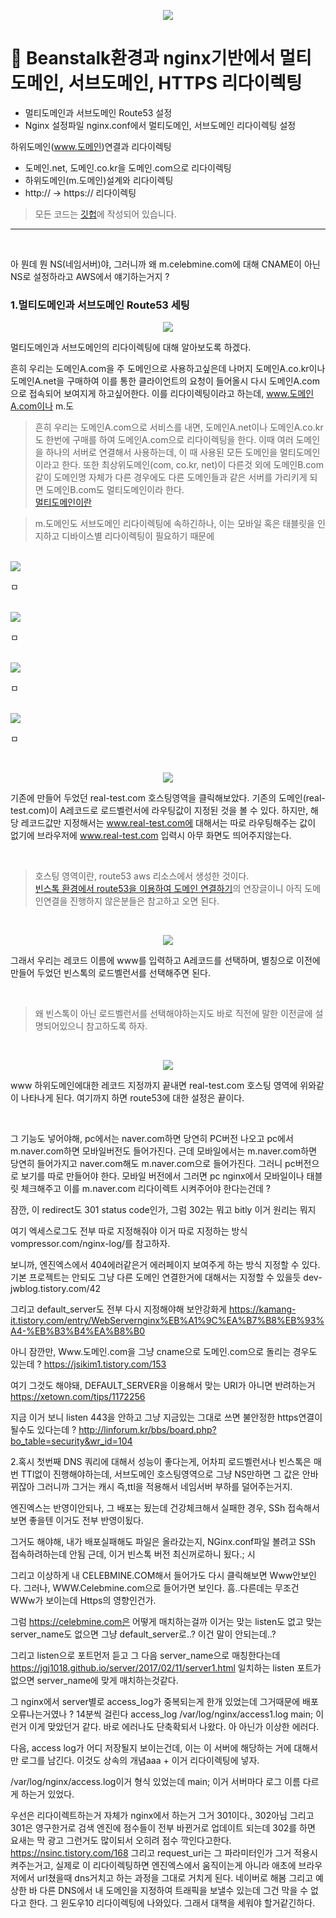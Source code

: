 <p align="center">
<img src="https://user-images.githubusercontent.com/59492312/166934711-797918c8-e3e8-4bc9-a44d-e717cd2a073c.png">
</p>

# 📖 Beanstalk환경과 nginx기반에서 멀티도메인, 서브도메인, HTTPS 리다이렉팅

* 멀티도메인과 서브도메인 Route53 설정
* Nginx 설정파일 nginx.conf에서 멀티도메인, 서브도메인 리다이렉팅 설정

하위도메인(www.도메인)연결과 리다이렉팅
* 도메인.net, 도메인.co.kr을 도메인.com으로 리다이렉팅
* 하위도메인(m.도메인)설계와 리다이렉팅
* http:// -> https:// 리다이렉팅

> 모든 코드는 [깃헙](https://github.com/sooolog/dev-spring-springboot)에 작성되어 있습니다.

* * *


<br>

아 뭔데 뭔 NS(네임서버)야, 그러니까 왜 m.celebmine.com에 대해 CNAME이
아닌 NS로 설정하라고 AWS에서 얘기하는거지 ?

### 1.멀티도메인과 서브도메인 Route53 세팅

<p align="center">
<img src="https://user-images.githubusercontent.com/59492312/167347840-1d28e2b8-dc54-4221-b425-fda0a80bc873.png">
</p>

멀티도메인과 서브도메인의 리다이렉팅에 대해 알아보도록 하겠다.

흔히 우리는 도메인A.com을 주 도메인으로 사용하고싶은데 나머지 도메인A.co.kr이나 도메인A.net을 구매하여
이를 통한 클라이언트의 요청이 들어올시 다시 도메인A.com으로 접속되어 보여지게 하고싶어한다. 이를 리다이렉팅이라고
하는데, www.도메인A.com이나 m.도

> 흔히 우리는 도메인A.com으로 서비스를 내면, 도메인A.net이나 도메인A.co.kr도 한번에
> 구매를 하여 도메인A.com으로 리다이렉팅을 한다. 이때 여러 도메인을 하나의 서버로 연결해서
> 사용하는데, 이 때 사용된 모든 도메인을 멀티도메인이라고 한다. 또한 최상위도메인(com, co.kr, net)이 
> 다른것 외에 도메인B.com 같이 도메인명 자체가 다른 경우에도 다른 도메인들과 같은 서버를 가리키게 되면
> 도메인B.com도 멀티도메인이라 한다.     
> [멀티도메인이란](https://post.naver.com/viewer/postView.nhn?volumeNo=24092785&memberNo=11287836)

> m.도메인도 서브도메인 리다이렉팅에 속하긴하나, 이는 모바일 혹은 태블릿을 인지하고
> 디바이스별 리다이렉팅이 필요하기 때문에 
> 


<br>

<img src="https://user-images.githubusercontent.com/59492312/167347848-5c9459c3-3ca6-4586-906d-0b6184a2700d.png">
</p>

ㅁ

<br>

<img src="https://user-images.githubusercontent.com/59492312/167347850-7053e250-826b-49d7-985a-14f7f3e9e910.png">
</p>

ㅁ

<br>

<img src="https://user-images.githubusercontent.com/59492312/167347852-a80b09db-e48f-45ee-b491-bfa8c39ecdf4.png">
</p>

ㅁ

<br>

<img src="https://user-images.githubusercontent.com/59492312/167347854-0b027007-1e80-492c-be84-47b409fed769.png">
</p>

ㅁ

<br>





<p align="center">
<img src="https://user-images.githubusercontent.com/59492312/153786539-3a375a17-591d-419b-836f-3ef32edcdcd6.png">
</p>

기존에 만들어 두었던 real-test.com 호스팅영역을 클릭해보았다. 기존의 도메인(real-test.com)이
A레코드로 로드벨런서에 라우팅값이 지정된 것을 볼 수 있다. 하지만, 해당 레코드값만 지정해서는 www.real-test.com에
대해서는 따로 라우팅해주는 값이 없기에 브라우저에 www.real-test.com 입력시 아무 화면도 띄어주지않는다.

<br>

> 호스팅 영역이란, route53 aws 리소스에서 생성한 것이다.    
> [빈스톡 환경에서 route53을 이용하여 도메인 연결하기](https://github.com/sooolog/dev-spring-springboot-knowledge/blob/master/dev-spring-springboot-knowledge/%EC%8A%A4%ED%94%84%EB%A7%81%EB%B6%80%ED%8A%B8%20%EB%B9%8C%EB%93%9C%EC%99%80%20%EB%B0%B0%ED%8F%AC%2C%20SSL%EC%A0%81%EC%9A%A9%20%EA%B7%B8%EB%A6%AC%EA%B3%A0%20%EB%8F%84%EB%A9%94%EC%9D%B8%EC%97%B0%EA%B2%B0.md/Beanstalk%EA%B8%B0%EB%B0%98%20%ED%99%98%EA%B2%BD%EC%97%90%20Route53%EC%9D%84%20%EC%9D%B4%EC%9A%A9%ED%95%98%EC%97%AC%20%EB%8F%84%EB%A9%94%EC%9D%B8%20%EC%97%B0%EA%B2%B0%ED%95%98%EA%B8%B0.md)의 연장글이니
> 아직 도메인연결을 진행하지 않은분들은 참고하고 오면 된다.

<br>

<p align="center">
<img src="https://user-images.githubusercontent.com/59492312/153786538-75e0527a-1973-4cd3-a98b-a63ad8aea921.png">
</p>

그래서 우리는 레코드 이름에 www를 입력하고 A레코드를 선택하며, 별칭으로 이전에 만들어 두었던 빈스톡의
로드벨런서를 선택해주면 된다.

<br>

> 왜 빈스톡이 아닌 로드벨런서를 선택해야하는지도 바로 직전에 말한 이전글에 설명되어있으니 참고하도록 하자.

<br>

<p align="center">
<img src="https://user-images.githubusercontent.com/59492312/153786521-6cb69823-e61f-40e0-9292-8ca7cb237989.png">
</p>

www 하위도메인에대한 레코드 지정까지 끝내면 real-test.com 호스팅 영역에 위와같이 나타나게 된다.
여기까지 하면 route53에 대한 설정은 끝이다.

<br>

그 기능도 넣어야해, pc에서는 naver.com하면 당연히 PC버전 나오고 pc에서 m.naver.com하면 모바일버전도
들어가진다. 근데 모바일에서는 m.naver.com하면 당연히 들어가지고 naver.com해도 m.naver.com으로 들어가진다. 그러니
pc버전으로 보기를 따로 만들어야 한다. 모바일 버전에서
그러면 pc nginx에서 모바일이나 태블릿 체크해주고 이를 m.naver.com 리다이렉트 시켜주어야 한다는건데 ?

잠깐, 이 redirect도 301 status code인가, 그럼 302는 뭐고 bitly 이거 원리는 뭐지

여기 엑세스로그도 전부 따로 지정해줘야
이거 따로 지정하는 방식 vompressor.com/nginx-log/를
참고하자.

보니까, 엔진엑스에서 404에러같은거 에러페이지 보여주게 하는 방식 지정할 수 있다.
기본 프로젝트는 안되도 그냥 다른 도메인 연결한거에 대해서는 지정할 수 있을듯
dev-jwblog.tistory.com/42

그리고 default_server도 전부 다시 지정해야해 보안강화게
https://kamang-it.tistory.com/entry/WebServernginx%EB%A1%9C%EA%B7%B8%EB%93%A4-%EB%B3%B4%EA%B8%B0

아니 잠깐만, Www.도메인.com을 그냥 cname으로 도메인.com으로 돌리는 경우도 있는데 ?
https://jsikim1.tistory.com/153


여기 그것도 해야돼, DEFAULT_SERVER을 이용해서 맞는 URI가 아니면 반려하는거
https://xetown.com/tips/1172256

지금 이거 보니 listen 443을 안하고 그냥 지금있는 그대로 쓰면
불안정한 https연결이 될수도 있다는데 ?
http://linforum.kr/bbs/board.php?bo_table=security&wr_id=104





2.혹시 첫번째 DNS 쿼리에 대해서 성능이 좋다는게, 어차피 로드벨런서나 빈스톡은 매번 TTl없이 진행해야하는데, 서브도메인 호스팅영역으로
 그냥 NS만하면 그 값은 안바뀌잖아 그러니까 그거는 캐시 즉,ttl을 적용해서 네임서버 부하를 덜어주는거지.
 
 엔진엑스는 반영이안되나, 그 배포는 됬는데 건강체크해서 실패한 경우, SSh 접속해서 보면 좋을텐
 이거도 전부 반영이됬다.
 
 그거도 해야해, 내가 배포실패해도 파일은 올라갔는지, NGinx.conf파일 볼려고 SSh 접속하려하는데 안됨
 근데, 이거 빈스톡 버전 최신꺼로하니 됬다.; 시
 
 그리고 이상하게 내 CELEBMINE.COM해서 들어가도 다시 클릭해보면 Www안보인다.
 그러나, WWW.Celebmine.com으로 들어가면 보인다. 흠..다른데는 무조건 WWw가 보이는데
 Https의 영향인건가.
 
 그럼 https://celebmine.com은 어떻게 매치하는걸까
 이거는 맞는 listen도 없고 맞는 server_name도 없으면 그냥
 default_server로..? 이건 말이 안되는데..?
 
 그리고 listen으로 포트먼저 듣고 그 다음 server_name으로 매칭한다는데
 https://jgj1018.github.io/server/2017/02/11/server1.html
 일치하는 listen 포트가없으면 server_name에 맞게 매치하는것같다.
 
 그 nginx에서 server별로 access_log가 중복되는게 한개 있었는데 그거때문에
 배포 오류나는거였나 ? 14분씩 걸린다
 access_log    /var/log/nginx/access1.log main;
 이런거
 이게 맞았던거 같다. 바로 에러나도 단축확되서 나왔다.
 아 아닌가 이상한 에러다.
 
 다음, access log가 어디 저장될지 보이는건데, 이는 이 서버에 해당하는 거에 대해서만
 로그를 남긴다. 이것도 상속의 개념aaa + 이거 리다이렉팅에 넣자.
 
 /var/log/nginx/access.log이거 형식 있었는데 main;
 이거 서버마다 로그 이름 다르게 하는거 있었다.
 
 우선은
 리다이렉트하는거 자체가 nginx에서 하는거 그거 301이다., 302아님
 그리고 301은 영구한거로 검색 엔진에 점수들이 전부 바뀐거로 업데이트 되는데 302를 하면 요새는 막 광고 그런거도 많이되서 오히려 점수 깍인다고한다.
 https://nsinc.tistory.com/168
 그리고 request_uri는 그 파라미터인가 그거 적용시켜주는거고,
 실제로 이 리다이렉팅하면 엔진엑스에서 움직이는게 아니라 애초에 브라우저에서 url쳤을때 dns거치고 하는 과정을 그대로 거치게 된다. 네이버로 해봄
 그리고 예상한 바 다른 DNS에서 내 도메인을 지정하여 트래픽을 보낼수 있는데 그건 막을 수 없다고 한다. 그 윈도우10 리다이렉팅에 나와있다. 그래서
 대책을 세워야 할거같긴하다.
